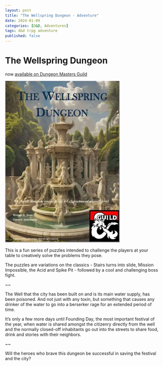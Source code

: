 ```yaml
---
layout: post
title: "The Wellspring Dungeon - Adventure"
date: 2024-01-09
categories: [D&D, Adventures]
tags: d&d trpg adventure
published: false
---
```

# The Wellspring Dungeon
now [available on Dungeon Masters Guild](https://www.dmsguild.com/product/467504/The-Wellspring-Dungeon) 

[![The Wellspring Dungeon](/assets/img/posts/2024-01-09-twd-cover.webp)](https://www.dmsguild.com/product/467504/The-Wellspring-Dungeon "The Wellspring Dungeon")

This is a fun series of puzzles intended to challenge the players at your table to creatively solve the problems they pose. 

The puzzles are variations on the classics - Stairs turns into slide, Mission Impossible, the Acid and Spike Pit - followed by a cool and challenging boss fight. 

~~

The Well that the city has been built on and is its main water supply, has been poisoned. And not just with any toxin, but something that causes any drinker of the water to go into a berserker rage for an extended period of time. 

It’s only a few more days until Founding Day, the most important festival of the year, when water is shared amongst the citizenry directly from the well and the normally closed-off inhabitants go out into the streets to share food, drink and stories with their neighbors.

~~

Will the heroes who brave this dungeon be successful in saving the festival and the city?

